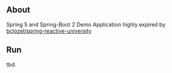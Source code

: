 ## About

Spring 5 and Spring-Boot 2 Demo Application highly expired by [bclozel/spring-reactive-university](https://github.com/bclozel/spring-reactive-university)

## Run

tbd.
